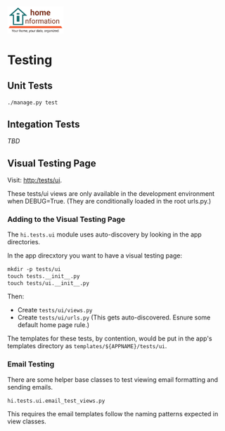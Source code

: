 <img src="../../src/hi/static/img/hi-logo-w-tagline-197x96.png" alt="Home Information Logo" width="128">

# Testing

## Unit Tests

``` shell
./manage.py test
```

## Integation Tests

_TBD_

## Visual Testing Page

Visit: [http:/tests/ui](http:/tests/ui).

These tests/ui views are only available in the development environment when DEBUG=True. (They are conditionally loaded in the root urls.py.)

### Adding to the Visual Testing Page

The `hi.tests.ui` module uses auto-discovery by looking in the app directories.

In the app direcxtory you want to have a visual testing page:

``` shell
mkdir -p tests/ui
touch tests.__init__.py
touch tests/ui.__init__.py
```

Then:
- Create `tests/ui/views.py`
- Create `tests/ui/urls.py` (This gets auto-discovered. Esnure some default home page rule.)

The templates for these tests, by contention, would be put in the app's templates directory as `templates/${APPNAME}/tests/ui`.

### Email Testing

There are some helper base classes to test viewing email formatting and sending emails.
``` shell
hi.tests.ui.email_test_views.py
```
This requires the email templates follow the naming patterns expected in view classes.

